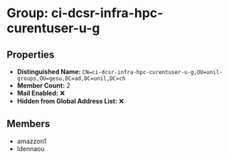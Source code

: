 # Group: ci-dcsr-infra-hpc-curentuser-u-g

## Properties

- **Distinguished Name:** `CN=ci-dcsr-infra-hpc-curentuser-u-g,OU=unil-groups,OU=gesu,DC=ad,DC=unil,DC=ch`
- **Member Count:** 2
- **Mail Enabled:** ❌
- **Hidden from Global Address List:** ❌

## Members

- amazzon1
- ldennaou

